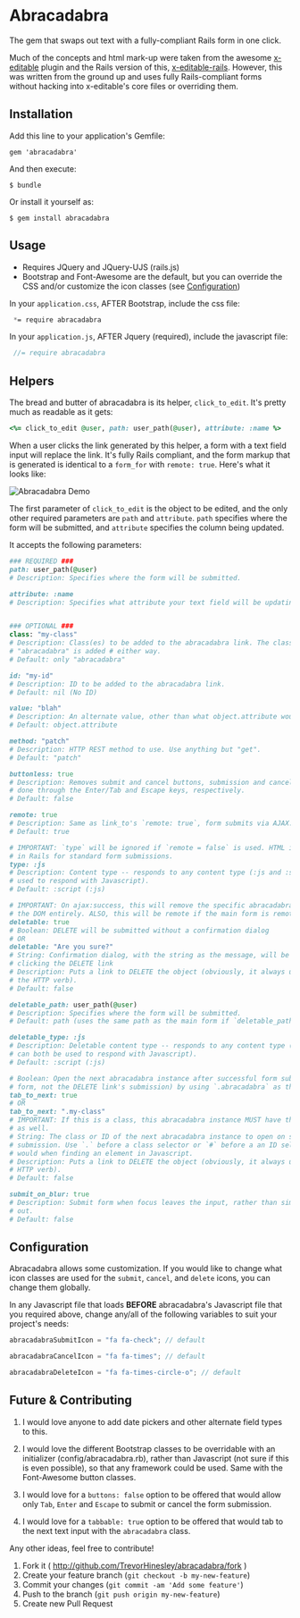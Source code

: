 # Abracadabra

The gem that swaps out text with a fully-compliant Rails form in one click.

Much of the concepts and html mark-up were taken from the awesome [x-editable](http://vitalets.github.io/x-editable/) plugin and the Rails version of this, [x-editable-rails](https://github.com/werein/x-editable-rails). However, this was written from the ground up and uses fully Rails-compliant forms without hacking into x-editable's core files or overriding them.

## Installation

Add this line to your application's Gemfile:

    gem 'abracadabra'

And then execute:

    $ bundle

Or install it yourself as:

    $ gem install abracadabra

## Usage

* Requires JQuery and JQuery-UJS (rails.js)
* Bootstrap and Font-Awesome are the default, but you can override the CSS and/or customize the icon classes (see [Configuration](#configuration)) 

In your `application.css`, AFTER Bootstrap, include the css file:

```css
 *= require abracadabra
```

In your `application.js`, AFTER Jquery (required), include the javascript file:

```js
 //= require abracadabra
```

## Helpers

The bread and butter of abracadabra is its helper, `click_to_edit`. It's pretty much as readable as it gets:

```ruby
<%= click_to_edit @user, path: user_path(@user), attribute: :name %>
```

When a user clicks the link generated by this helper, a form with a text field input will replace the link. It's fully Rails compliant, and the form markup that is generated is identical to a `form_for` with `remote: true`. Here's what it looks like:

![Abracadabra Demo](http://recordit.co/CbgPTahYix.gif "Abracadabra Demo")

The first parameter of `click_to_edit` is the object to be edited, and the only other required parameters are `path` and `attribute`. `path` specifies where the form will be submitted, and `attribute` specifies the column being updated.

It accepts the following parameters:

```ruby
### REQUIRED ###
path: user_path(@user)
# Description: Specifies where the form will be submitted.

attribute: :name
# Description: Specifies what attribute your text field will be updating.


### OPTIONAL ###
class: "my-class"
# Description: Class(es) to be added to the abracadabra link. The class 
# "abracadabra" is added # either way.
# Default: only "abracadabra"

id: "my-id"
# Description: ID to be added to the abracadabra link.
# Default: nil (No ID)

value: "blah"
# Description: An alternate value, other than what object.attribute would return.
# Default: object.attribute

method: "patch"
# Description: HTTP REST method to use. Use anything but "get".
# Default: "patch"

buttonless: true
# Description: Removes submit and cancel buttons, submission and cancellation is then 
# done through the Enter/Tab and Escape keys, respectively.
# Default: false

remote: true
# Description: Same as link_to's `remote: true`, form submits via AJAX.
# Default: true

# IMPORTANT: `type` will be ignored if `remote = false` is used. HTML is the default 
# in Rails for standard form submissions.
type: :js
# Description: Content type -- responds to any content type (:js and :script can both be 
# used to respond with Javascript).
# Default: :script (:js)

# IMPORTANT: On ajax:success, this will remove the specific abracadabra instance from 
# the DOM entirely. ALSO, this will be remote if the main form is remote.
deletable: true
# Boolean: DELETE will be submitted without a confirmation dialog
# OR
deletable: "Are you sure?"
# String: Confirmation dialog, with the string as the message, will be displayed after 
# clicking the DELETE link
# Description: Puts a link to DELETE the object (obviously, it always uses DELETE as 
# the HTTP verb).
# Default: false

deletable_path: user_path(@user)
# Description: Specifies where the form will be submitted. 
# Default: path (uses the same path as the main form if `deletable_path` isn't declared).

deletable_type: :js
# Description: Deletable content type -- responds to any content type (:js and :script
# can both be used to respond with Javascript).
# Default: :script (:js)

# Boolean: Open the next abracadabra instance after successful form submission (main 
# form, not the DELETE link's submission) by using `.abracadabra` as the selector.
tab_to_next: true
# OR
tab_to_next: ".my-class"
# IMPORTANT: If this is a class, this abracadabra instance MUST have the same class
# as well.
# String: The class or ID of the next abracadabra instance to open on successful form 
# submission. Use `.` before a class selector or `#` before a an ID selector just as you 
# would when finding an element in Javascript.
# Description: Puts a link to DELETE the object (obviously, it always uses DELETE as the 
# HTTP verb).
# Default: false

submit_on_blur: true
# Description: Submit form when focus leaves the input, rather than simply closing it
# out.
# Default: false
```

## Configuration

Abracadabra allows some customization. If you would like to change what icon classes are used for the `submit`, `cancel`, and `delete` icons, you can change them globally. 

In any Javascript file that loads **BEFORE** abracadabra's Javascript file that you required above, change any/all of the following variables to suit your project's needs:

```javascript
abracadabraSubmitIcon = "fa fa-check"; // default

abracadabraCancelIcon = "fa fa-times"; // default

abracadabraDeleteIcon = "fa fa-times-circle-o"; // default
```

## Future & Contributing

1. I would love anyone to add date pickers and other alternate field types to this.

2. I would love the different Bootstrap classes to be overridable with an initializer (config/abracadabra.rb), rather than Javascript (not sure if this is even possible), so that any framework could be used. Same with the Font-Awesome button classes.

3. I would love for a `buttons: false` option to be offered that would allow only `Tab`, `Enter` and `Escape` to submit or cancel the form submission.

4. I would love for a `tabbable: true` option to be offered that would tab to the next text input with the `abracadabra` class.

Any other ideas, feel free to contribute!

1. Fork it ( http://github.com/TrevorHinesley/abracadabra/fork )
2. Create your feature branch (`git checkout -b my-new-feature`)
3. Commit your changes (`git commit -am 'Add some feature'`)
4. Push to the branch (`git push origin my-new-feature`)
5. Create new Pull Request

